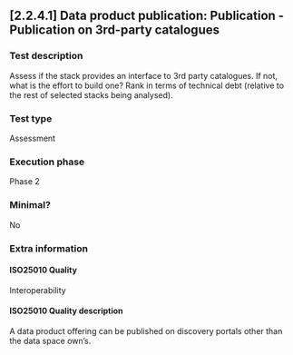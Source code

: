 
## [2.2.4.1] Data product publication: Publication - Publication on 3rd-party catalogues
 
### Test description
Assess if the stack provides an interface to 3rd party catalogues.
If not, what is the effort to build one? Rank in terms of technical debt (relative to the rest of selected stacks being analysed).
 
### Test type
Assessment
 
### Execution phase
Phase 2
 
### Minimal?
No
 
### Extra information
#### ISO25010 Quality
Interoperability
#### ISO25010 Quality description
A data product offering can be published on discovery portals other than the data space own’s.
    